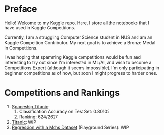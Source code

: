 # Preface
Hello! Welcome to my Kaggle repo. Here, I store all the notebooks that I have used in Kaggle Competitions.

Currently, I am a struggling Computer Science student in NUS and am an Kaggle Compeition Contributor. My next goal is to achieve a Bronze Medal in Competitions.

I was hoping that spamming Kaggle competitions would be fun and interesting to try out since I'm interested in ML/AI, and wish to become a Competitions Expert (although it seems impossible). I'm only
participating in beginner competitions as of now, but soon I might progress to harder ones.

# Competitions and Rankings
1. [Spaceship Titanic](https://www.kaggle.com/competitions/spaceship-titanic/overview):
    1. Classification Accuracy on Test Set: 0.80102
    2. Ranking: 624/2627
3. [Titanic](https://www.kaggle.com/competitions/titanic/overview): WIP
4. [Regression with a Mohs Dataset](https://www.kaggle.com/competitions/playground-series-s3e25/overview) (Playground Series): WIP
